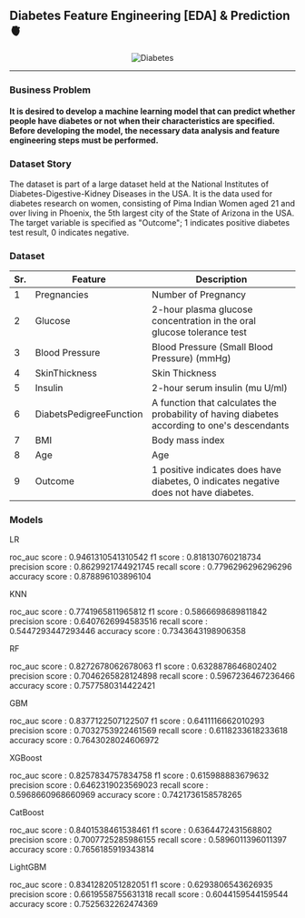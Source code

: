 ## Diabetes Feature Engineering [EDA] & Prediction 🫀

<p align="center">
  <img src="https://www.aerztliches-journal.de/fileadmin/user_upload/news/medizin/2022/07_22/Diabetes__COLOURBOX_Proxima_Studio_50883519.jpg" alt="Diabetes"/>
</p>

---

### Business Problem

#### It is desired to develop a machine learning model that can predict whether people have diabetes or not when their characteristics are specified. Before developing the model, the necessary data analysis and feature engineering steps must be performed.

### Dataset Story

The dataset is part of a large dataset held at the National Institutes of Diabetes-Digestive-Kidney Diseases in the USA. It is the data used for diabetes research on women, consisting of Pima Indian Women aged 21 and over living in Phoenix, the 5th largest city of the State of Arizona in the USA. The target variable is specified as "Outcome"; 1 indicates positive diabetes test result, 0 indicates negative.

### Dataset

 Sr. | Feature  | Description |
--- | --- | --- | 
1 |Pregnancies| Number of Pregnancy                                |
2 |Glucose| 	2-hour plasma glucose concentration in the oral glucose tolerance test    |    
3 |Blood Pressure	| 	Blood Pressure (Small Blood Pressure) (mmHg) |
4 |SkinThickness	| 	Skin Thickness    |    
5 |Insulin| 	2-hour serum insulin (mu U/ml)    |    
6 |DiabetsPedigreeFunction| A function that calculates the probability of having diabetes according to one's descendants   |    
7 |BMI|	Body mass index    |    
8 |Age| Age    |    
9 |Outcome| 	1 positive indicates does have diabetes, 0 indicates negative does not have diabetes.    |    

### Models

LR

roc_auc score : 0.9461310541310542
f1 score : 0.818130760218734
precision score : 0.8629921744921745
recall score : 0.7796296296296296
accuracy score : 0.878896103896104

KNN

roc_auc score : 0.7741965811965812
f1 score : 0.5866698689811842
precision score : 0.6407626994583516
recall score : 0.5447293447293446
accuracy score : 0.7343643198906358

RF

roc_auc score : 0.8272678062678063
f1 score : 0.6328878646802402
precision score : 0.7046265828124898
recall score : 0.5967236467236466
accuracy score : 0.7577580314422421

GBM

roc_auc score : 0.8377122507122507
f1 score : 0.6411116662010293
precision score : 0.7032753922461569
recall score : 0.6118233618233618
accuracy score : 0.7643028024606972

XGBoost

roc_auc score : 0.8257834757834758
f1 score : 0.615988883679632
precision score : 0.6462319023569023
recall score : 0.5968660968660969
accuracy score : 0.7421736158578265

CatBoost

roc_auc score : 0.8401538461538461
f1 score : 0.6364472431568802
precision score : 0.7007725285986155
recall score : 0.5896011396011397
accuracy score : 0.7656185919343814

LightGBM

roc_auc score : 0.8341282051282051
f1 score : 0.6293806543626935
precision score : 0.6619558755631318
recall score : 0.6044159544159544
accuracy score : 0.7525632262474369
